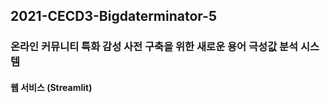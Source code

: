 ## 2021-CECD3-Bigdaterminator-5
### 온라인 커뮤니티 특화 감성 사전 구축을 위한 새로운 용어 극성값 분석 시스템
#### 웹 서비스 (Streamlit)
